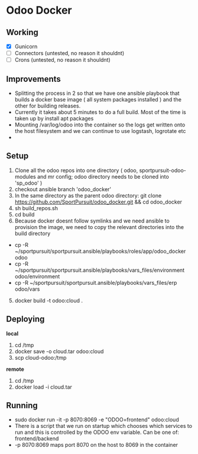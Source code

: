 # Odoo Docker

## Working
* [x] Gunicorn
* [ ] Connectors (untested, no reason it shouldnt)
* [ ] Crons (untested, no reason it shouldnt)

## Improvements
* Splitting the process in 2 so that we have one ansible playbook that builds a docker base image ( all system packages installed ) and the other for building releases.
 * Currently it takes about 5 minutes to do a full build. Most of the time is taken up by install apt packages
* Mounting /var/log/odoo into the container so the logs get written onto the host filesystem and we can continue to use logstash, logrotate etc
*


## Setup
1. Clone all the odoo repos into one directory ( odoo, sportpursuit-odoo-modules and mr config; odoo directory needs to be cloned into 'sp_odoo' )
2. checkout ansible branch 'odoo_docker'
3. In the same directory as the parent odoo directory: git clone https://github.com/SportPursuit/odoo_docker.git && cd odoo_docker
3. sh build_repos.sh
4. cd build
5. Because docker doesnt follow symlinks and we need ansible to provision the image, we need to copy the relevant directories into the build directory
 * cp -R ~/sportpursuit/sportpursuit.ansible/playbooks/roles/app/odoo_docker odoo
 * cp -R ~/sportpursuit/sportpursuit.ansible/playbooks/vars_files/environment odoo/environment
 * cp -R ~/sportpursuit/sportpursuit.ansible/playbooks/vars_files/erp odoo/vars
5. docker build -t odoo:cloud .


## Deploying
**local**
1. cd /tmp
2. docker save -o cloud.tar odoo:cloud
3. scp cloud-odoo:/tmp

**remote**
1. cd /tmp
2. docker load -i cloud.tar


## Running
* sudo docker run -it -p 8070:8069 -e "ODOO=frontend" odoo:cloud
 * There is a script that we run on startup which chooses which services to run and this is controlled by the ODOO env variable. Can be one of: frontend/backend
 * -p 8070:8069 maps port 8070 on the host to 8069 in the container
